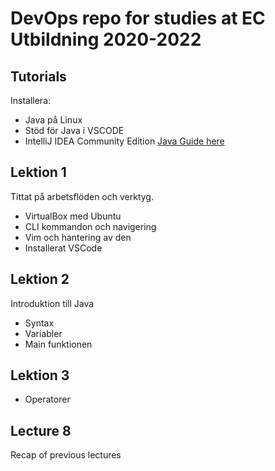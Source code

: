 # DevOps repo for studies at EC Utbildning 2020-2022

## Tutorials
Installera:
- Java på Linux
- Stöd för Java i VSCODE
- IntelliJ IDEA Community Edition
[Java Guide here](Java/Tutorials/Java)

## Lektion 1
Tittat på arbetsflöden och verktyg.
- VirtualBox med Ubuntu
- CLI kommandon och navigering
- Vim och hantering av den
- Installerat VSCode

## Lektion 2
Introduktion till Java
- Syntax
- Variabler
- Main funktionen

## Lektion 3
- Operatorer


## Lecture 8
Recap of previous lectures
